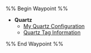 %% Begin Waypoint %%
- **Quartz**
	- [My Quartz Configuration](./Quartz/My%20Quartz%20Configuration.md)
	- [Quartz Tag Information](./Quartz/Quartz%20Tag%20Information.md)

%% End Waypoint %%


